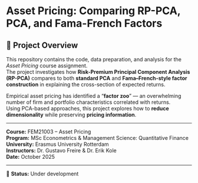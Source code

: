 # Asset Pricing: Comparing RP-PCA, PCA, and Fama-French Factors
## 📘 Project Overview

This repository contains the code, data preparation, and analysis for the *Asset Pricing* course assignment.  
The project investigates how **Risk-Premium Principal Component Analysis (RP-PCA)** compares to both **standard PCA** and **Fama–French-style factor construction** in explaining the cross-section of expected returns.

Empirical asset pricing has identified a “**factor zoo**” — an overwhelming number of firm and portfolio characteristics correlated with returns.  
Using PCA-based approaches, this project explores how to **reduce dimensionality** while preserving **pricing information**.

---
**Course:** FEM21003 – Asset Pricing  
**Program:** MSc Econometrics & Management Science: Quantitative Finance  
**University:** Erasmus University Rotterdam  
**Instructors:** Dr. Gustavo Freire & Dr. Erik Kole  
**Date:** October 2025  

---

🚧 **Status:** Under development
